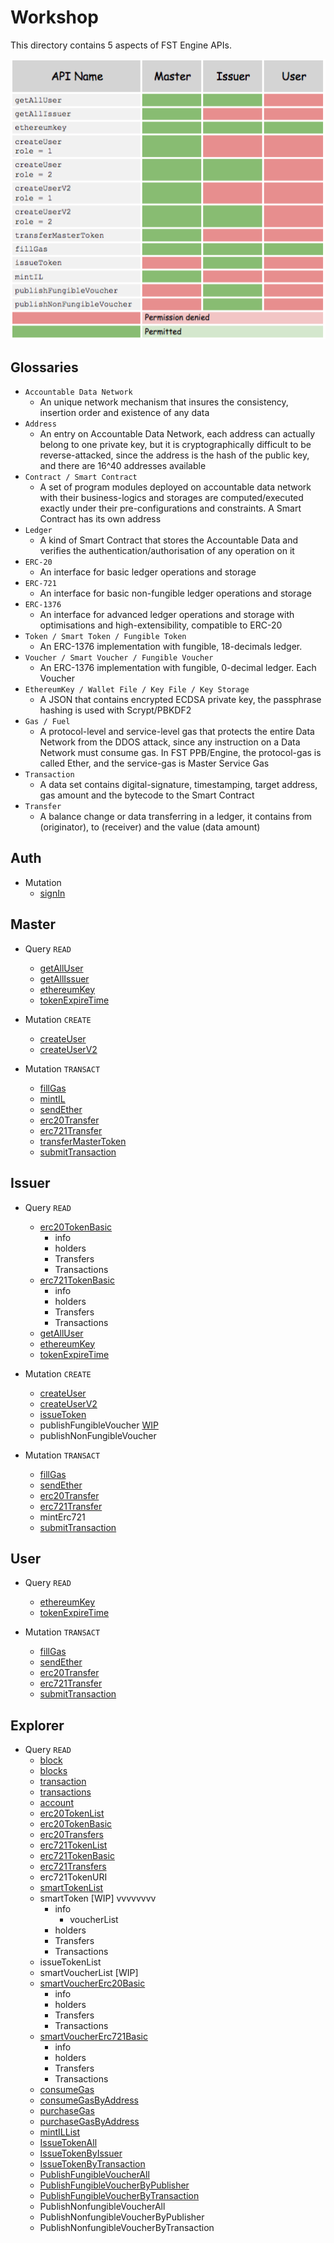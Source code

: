 # Workshop
This directory contains 5 aspects of FST Engine APIs.

![permission](/Workshop/images/permission.png)

## Glossaries

- `Accountable Data Network`
  - An unique network mechanism that insures the consistency, insertion order and existence of any data
- `Address`
  - An entry on Accountable Data Network, each address can actually belong to one private key, but it is cryptographically difficult to be reverse-attacked, since the address is the hash of the public key, and there are 16^40 addresses available
- `Contract / Smart Contract`
  - A set of program modules deployed on accountable data network with their business-logics and storages are computed/executed exactly under their pre-configurations and constraints. A Smart Contract has its own address
- `Ledger`
  - A kind of Smart Contract that stores the Accountable Data and verifies the authentication/authorisation of any operation on it
- `ERC-20`
  - An interface for basic ledger operations and storage
- `ERC-721`
  - An interface for basic non-fungible ledger operations and storage
- `ERC-1376`
  - An interface for advanced ledger operations and storage with optimisations and high-extensibility, compatible to ERC-20
- `Token / Smart Token / Fungible Token`
  - An ERC-1376 implementation with fungible, 18-decimals ledger.
- `Voucher / Smart Voucher / Fungible Voucher`
  - An ERC-1376 implementation with fungible, 0-decimal ledger. Each Voucher
- `EthereumKey / Wallet File / Key File / Key Storage`
  - A JSON that contains encrypted ECDSA private key, the passphrase hashing is used with Scrypt/PBKDF2
- `Gas / Fuel`
  - A protocol-level and service-level gas that protects the entire Data Network from the DDOS attack, since any instruction on a Data Network must consume gas. In FST PPB/Engine, the protocol-gas is called Ether, and the service-gas is Master Service Gas
- `Transaction`
  - A data set contains digital-signature, timestamping, target address, gas amount and the bytecode to the Smart Contract
- `Transfer`
  - A balance change or data transferring in a ledger, it contains from (originator), to (receiver) and the value (data amount)

## Auth
- Mutation
  - [signIn](/Workshop/signIn.md)

## Master
- Query `READ`
  - [getAllUser](/Workshop/getAllUser.md)
  - [getAllIssuer](/Workshop/getAllIssuer.md)
  - [ethereumKey](/Workshop/ethereumKey.md)
  - [tokenExpireTime](/Workshop/tokenExpireTime.md)

- Mutation `CREATE`
  - [createUser](/Workshop/createUser.md)
  - [createUserV2](/Workshop/createUserV2.md)

- Mutation `TRANSACT`
  - [fillGas](/Workshop/fillGas.md)
  - [mintIL](/Workshop/mintIL.md)
  - [sendEther](/Workshop/sendEther.md)
  - [erc20Transfer](/Workshop/erc20Transfer.md)
  - [erc721Transfer](/Workshop/erc721Transfer.md)
  - [transferMasterToken](/Workshop/transferMasterToken.md)
  - [submitTransaction](/Workshop/submitTransaction.md)


## Issuer
- Query `READ`
  - [erc20TokenBasic](/Workshop/Explorer/erc20TokenBasic.md)
    - info
    - holders
    - Transfers
    - Transactions
  - [erc721TokenBasic](/Workshop/Explorer/erc721TokenBasic.md)
    - info
    - holders
    - Transfers
    - Transactions
  - [getAllUser](/Workshop/getAllUser.md)
  - [ethereumKey](/Workshop/ethereumKey.md)
  - [tokenExpireTime](/Workshop/tokenExpireTime.md)

- Mutation `CREATE`
  - [createUser](/Workshop/createUser.md)
  - [createUserV2](/Workshop/createUserV2.md)
  - [issueToken](/Workshop/issueToken.md)
  - publishFungibleVoucher [WIP](/Workshop/publishFungibleVoucher.md)
  - publishNonFungibleVoucher

- Mutation `TRANSACT`
  - [fillGas](/Workshop/fillGas.md)
  - [sendEther](/Workshop/sendEther.md)
  - [erc20Transfer](/Workshop/erc20Transfer.md)
  - [erc721Transfer](/Workshop/erc721Transfer.md)
  - mintErc721
  - [submitTransaction](/Workshop/submitTransaction.md)


## User
- Query `READ`
  - [ethereumKey](/Workshop/ethereumKey.md)
  - [tokenExpireTime](/Workshop/tokenExpireTime.md)

- Mutation `TRANSACT`
  - [fillGas](/Workshop/fillGas.md)
  - [sendEther](/Workshop/sendEther.md)
  - [erc20Transfer](/Workshop/erc20Transfer.md)
  - [erc721Transfer](/Workshop/erc721Transfer.md)
  - [submitTransaction](/Workshop/submitTransaction.md)


## Explorer
- Query `READ`
  - [block](/Workshop/Explorer/block.md)
  - [blocks](/Workshop/Explorer/blocks.md)
  - [transaction](/Workshop/Explorer/transaction.md)
  - [transactions](/Workshop/Explorer/transactions.md)
  - [account](/Workshop/Explorer/account.md)
  - [erc20TokenList](/Workshop/Explorer/erc20TokenList.md)
  - [erc20TokenBasic](/Workshop/Explorer/erc20TokenBasic.md)
  - [erc20Transfers](/Workshop/Explorer/erc20Transfers.md)
  - [erc721TokenList](/Workshop/Explorer/erc721TokenList.md)
  - [erc721TokenBasic](/Workshop/Explorer/erc721TokenBasic.md)
  - [erc721Transfers](/Workshop/Explorer/erc721Transfers.md)
  - erc721TokenURI
  - [smartTokenList](/Workshop/Explorer/smartTokenList.md)
  - smartToken [WIP] vvvvvvvv
    - info
      - voucherList
    - holders
    - Transfers
    - Transactions
  - issueTokenList
  - smartVoucherList [WIP]
  - [smartVoucherErc20Basic](/Workshop/Explorer/smartVoucherErc20Basic.md)
    - info
    - holders
    - Transfers
    - Transactions
  - [smartVoucherErc721Basic](/Workshop/Explorer/smartVoucherErc721Basic.md)
    - info
    - holders
    - Transfers
    - Transactions
  - [consumeGas](/Workshop/Explorer/consumeGas.md)
  - [consumeGasByAddress](/Workshop/Explorer/consumeGasByAddress.md)
  - [purchaseGas](/Workshop/Explorer/purchaseGas.md)
  - [purchaseGasByAddress](/Workshop/Explorer/purchaseGasByAddress.md)
  - [mintILList](/Workshop/Explorer/mintILList.md)
  - [IssueTokenAll](/Workshop/Explorer/IssueTokenAll.md)
  - [IssueTokenByIssuer](/Workshop/Explorer/IssueTokenByIssuer.md)
  - [IssueTokenByTransaction](/Workshop/Explorer/IssueTokenByTransaction.md)
  - [PublishFungibleVoucherAll](/Workshop/Explorer/PublishFungibleVoucherAll.md)
  - [PublishFungibleVoucherByPublisher](/Workshop/Explorer/PublishFungibleVoucherByPublisher.md)
  - [PublishFungibleVoucherByTransaction](/Workshop/Explorer/PublishFungibleVoucherByTransaction.md)
  - PublishNonfungibleVoucherAll
  - PublishNonfungibleVoucherByPublisher
  - PublishNonfungibleVoucherByTransaction

